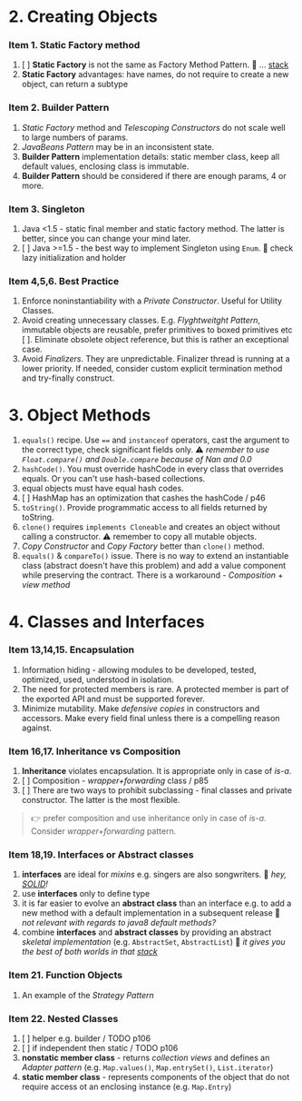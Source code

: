 

# 2. Creating Objects


### Item 1. Static Factory method
1. [ ] **Static Factory** is not the same as Factory Method Pattern. :thought_balloon: ... [stack](https://stackoverflow.com/a/9914562)
1. **Static Factory** advantages: have names, do not require to create a new object, can return a subtype

### Item 2. Builder Pattern
1. *Static Factory* method and *Telescoping Constructors* do not scale well to large numbers of params.
1. *JavaBeans Pattern* may be in an inconsistent state.
1. **Builder Pattern** implementation details: static member class, keep all default values, enclosing class is immutable.
1. **Builder Pattern** should be considered if there are enough params, 4 or more.

### Item 3. Singleton
1. Java <1.5 - static final member and static factory method. The latter is better, since you can change your mind later.
1. [ ] Java >=1.5 - the best way to implement Singleton using `Enum`. :thought_balloon: check lazy initialization and holder

### Item 4,5,6. Best Practice
1. Enforce noninstantiability with a *Private Constructor*. Useful for Utility Classes.
1. Avoid creating unnecessary classes. E.g. *Flyghtweitght Pattern*, immutable objects are reusable, prefer primitives to boxed primitives etc
[ ]. Eliminate obsolete object reference, but this is rather an exceptional case. 
1. Avoid _Finalizers_. They are unpredictable. Finalizer thread is running at a lower priority. If needed, consider custom explicit termination method and try-finally construct. 


# 3. Object Methods


1. `equals()` recipe. Use `==` and `instanceof` operators, cast the argument to the correct type, check significant fields only. 
:warning: *remember to use `Float.compare()` and `Double.compare` because of Nan and 0.0*
1. `hashCode()`. You must override hashCode in every class that overrides equals. Or you can't use hash-based collections.
1. equal objects must have equal hash codes.
1. [ ] HashMap has an optimization that cashes the hashCode / p46
1. `toString()`. Provide programmatic access to all fields returned by toString.
1. `clone()` requires `implements Cloneable` and creates an object without calling a constructor. :warning: remember to copy all mutable objects.
1. *Copy Constructor* and *Copy Factory* better than `clone()` method.
1. `equals()` & `compareTo()` issue. There is no way to extend an instantiable class (abstract doesn't have this problem) and add a value component while preserving the contract. There is a workaround - *Composition* + *view method*


# 4. Classes and Interfaces


### Item 13,14,15. Encapsulation
1. Information hiding - allowing modules to be developed, tested, optimized, used, understood in isolation.
1. The need for protected members is rare. A protected member is part of the exported API and must be supported forever.
1. Minimize mutability. Make *defensive copies* in constructors and accessors. Make every field final unless there is a compelling reason against.

### Item 16,17. Inheritance vs Composition
1. **Inheritance** violates encapsulation. It is appropriate only in case of *is-a*.
1. [ ] Composition - *wrapper+forwarding* class / p85
1. [ ] There are two ways to prohibit subclassing - final classes and private constructor. The latter is the most flexible.

> :point_right: prefer composition and use inheritance only in case of *is-a*. Consider *wrapper+forwarding* pattern.

### Item 18,19. Interfaces or Abstract classes
1. **interfaces** are ideal for *mixins* e.g. singers are also songwriters. :thought_balloon: *hey, [SOLID](https://en.wikipedia.org/wiki/SOLID_(object-oriented_design))!*
1. use **interfaces** only to define type
1. it is far easier to evolve an **abstract class** than an interface e.g. to add a new method with a default implementation in a subsequent release :thought_balloon: *not relevant with regards to java8 default methods?*
1. combine **interfaces** and **abstract classes** by providing an abstract *skeletal implementation* (e.g. `AbstractSet`, `AbstractList`) :thought_balloon: *it gives you the best of both worlds in that [stack](https://stackoverflow.com/a/13437007)* 

### Item 21. Function Objects
1. An example of the *Strategy Pattern*

### Item 22. Nested Classes
1. [ ] helper e.g. builder / TODO p106
1. [ ] if independent then static / TODO p106
1. **nonstatic member class** - returns *collection views* and defines an *Adapter pattern* (e.g. `Map.values()`, `Map.entrySet()`, `List.iterator`)
1. **static member class** - represents components of the object that do not require access ot an enclosing instance (e.g. `Map.Entry`)
